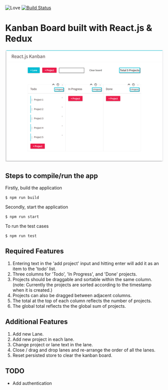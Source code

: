 ![Love](https://img.shields.io/badge/Made%20with-%E2%99%A5-red.svg)
[![Build Status](https://travis-ci.org/easonzhou/CodeChallenge2.svg?branch=master)](https://travis-ci.org/easonzhou/CodeChallenge2/)

# Kanban Board built with React.js & Redux

![Screenshot](./screenshot.png)

## Steps to compile/run the app

Firstly, build the application

	$ npm run build
	
Secondly, start the application
	
	$ npm run start
	
To run the test cases

	$ npm run test

## Required Features


1. Entering text in the 'add project' input and hitting enter will add it as an item to the 'todo' list.
2. Three columns for 'Todo', 'In Progress', and 'Done' projects.
3. Projects should be draggable and sortable within the same column.
	(note: Currently the projects are sorted according to the timestamp when it is created.)
4. Projects can also be dragged between adjacent columns.
5. The total at the top of each column reflects the number of projects.
6. The global total reflects the the global sum of projects.

## Additional Features

1. Add new Lane.
2. Add new project in each lane.
3. Change project or lane text in the lane.
4. Close / drag and drop lanes and re-arrange the order of all the lanes.
5. Reset persisted store to clear the kanban board.

## TODO
 - Add authentication
